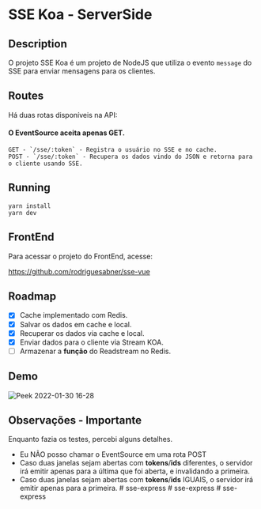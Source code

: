 ﻿# SSE Koa - ServerSide

## Description

O projeto SSE Koa é um projeto de NodeJS que utiliza o evento `message` do SSE para enviar mensagens para os clientes.

## Routes

Há duas rotas disponíveis na API:
#### O EventSource aceita apenas GET. 

    GET - `/sse/:token` - Registra o usuário no SSE e no cache.
    POST - `/sse/:token` - Recupera os dados vindo do JSON e retorna para o cliente usando SSE.

## Running

    yarn install
    yarn dev

## FrontEnd

Para acessar o projeto do FrontEnd, acesse:

https://github.com/rodriguesabner/sse-vue

## Roadmap

* [x]  Cache implementado com Redis.
* [x]  Salvar os dados em cache e local.
* [x]  Recuperar os dados via cache e local.
* [x]  Enviar dados para o cliente via Stream KOA.
* [ ]  Armazenar a **função** do Readstream no Redis.

## Demo
![Peek 2022-01-30 16-28](https://user-images.githubusercontent.com/40338524/151714491-80b22d81-02c3-4326-a092-e7af516a90cb.gif)

## Observações - Importante
Enquanto fazia os testes, percebi alguns detalhes.

- Eu NÃO posso chamar o EventSource em uma rota POST
- Caso duas janelas sejam abertas com **tokens**/**ids** diferentes, o servidor irá emitir apenas para a última que foi aberta, e invalidando a primeira.
- Caso duas janelas sejam abertas com **tokens**/**ids** IGUAIS, o servidor irá emitir apenas para a primeira.
#   s s e - e x p r e s s  
 #   s s e - e x p r e s s  
 #   s s e - e x p r e s s  
 
